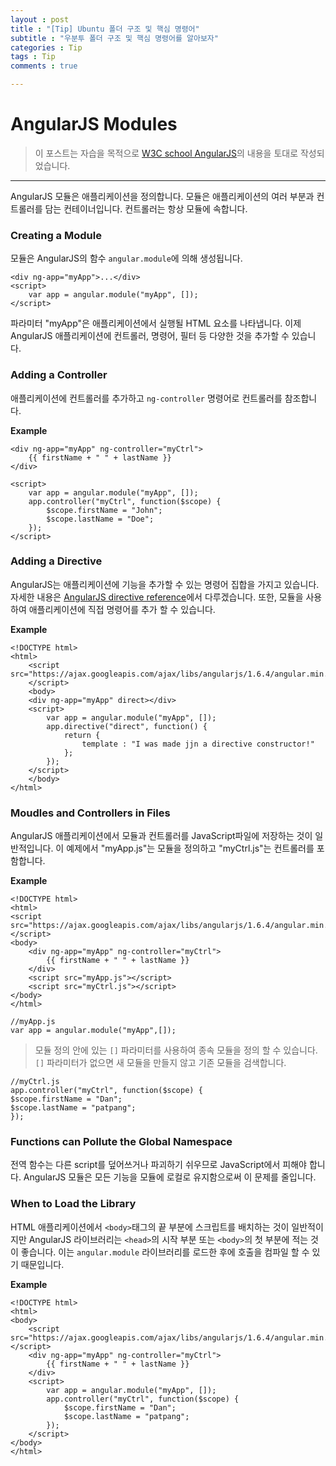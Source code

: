 ```yaml
---
layout : post
title : "[Tip] Ubuntu 폴더 구조 및 핵심 명령어"
subtitle : "우분투 폴더 구조 및 핵심 명령어를 알아보자"
categories : Tip
tags : Tip
comments : true

---
```

# AngularJS Modules

> 이 포스트는 자습을 목적으로 [W3C school AngularJS](https://www.w3schools.com/angular/default.asp)의 내용을 토대로 작성되었습니다.

_ _ _

AngularJS 모듈은 애플리케이션을 정의합니다. 모듈은 애플리케이션의 여러 부분과 컨트롤러를 담는 컨테이너입니다. 컨트롤러는 항상 모듈에 속합니다.

### Creating a Module

모듈은 AngularJS의 함수 `angular.module`에 의해 생성됩니다.
```
<div ng-app="myApp">...</div>
<script>
    var app = angular.module("myApp", []);
</script>
```
파라미터 "myApp"은 애플리케이션에서 실행될 HTML 요소를 나타냅니다.
이제 AngularJS 애플리케이션에 컨트롤러, 명령어, 필터 등 다양한 것을 추가할 수 있습니다.

### Adding a Controller

애플리케이션에 컨트롤러를 추가하고 `ng-controller` 명령어로 컨트롤러를 참조합니다.

**Example**
```
<div ng-app="myApp" ng-controller="myCtrl">
    {{ firstName + " " + lastName }}
</div>

<script>
    var app = angular.module("myApp", []);
    app.controller("myCtrl", function($scope) {
        $scope.firstName = "John";
        $scope.lastName = "Doe";
    });
</script>
```

### Adding a Directive

AngularJS는 애플리케이션에 기능을 추가할 수 있는 명령어 집합을 가지고 있습니다.
자세한 내용은 [AngularJS directive reference](https://www.w3schools.com/angular/angular_ref_directives.asp)에서 다루겠습니다.
또한, 모듈을 사용하여 애플리케이션에 직접 명령어를 추가 할 수 있습니다.

**Example**
```
<!DOCTYPE html>
<html>
    <script src="https://ajax.googleapis.com/ajax/libs/angularjs/1.6.4/angular.min.js">
    </script>
	<body>
	<div ng-app="myApp" direct></div>
	<script>
        var app = angular.module("myApp", []);
        app.directive("direct", function() {
            return {
                template : "I was made jjn a directive constructor!"
            };
        });
	</script>
	</body>
</html>
```

### Moudles and Controllers in Files
AngularJS 애플리케이션에서 모듈과 컨트롤러를 JavaScript파일에 저장하는 것이 일반적입니다. 이 예제에서 "myApp.js"는 모듈을 정의하고 "myCtrl.js"는 컨트롤러를 포함합니다.

**Example**
```
<!DOCTYPE html>
<html>
<script src="https://ajax.googleapis.com/ajax/libs/angularjs/1.6.4/angular.min.js"></script>
<body>
    <div ng-app="myApp" ng-controller="myCtrl">
        {{ firstName + " " + lastName }}
    </div>
    <script src="myApp.js"></script>
    <script src="myCtrl.js"></script>
</body>
</html>
```
```
//myApp.js
var app = angular.module("myApp",[]);
```
> 모듈 정의 안에 있는 `[]` 파라미터를 사용하여 종속 모듈을 정의 할 수 있습니다.
> `[]` 파라미터가 없으면 새 모듈을 만들지 않고 기존 모듈을 검색합니다.

```
//myCtrl.js
app.controller("myCtrl", function($scope) {
$scope.firstName = "Dan";
$scope.lastName = "patpang";
});
```

### Functions can Pollute the Global Namespace

전역 함수는 다른 script를 덮어쓰거나 파괴하기 쉬우므로 JavaScript에서 피해야 합니다. AngularJS 모듈은 모든 기능을 모듈에 로컬로 유지함으로써 이 문제를 줄입니다.

### When to Load the Library

HTML 애플리케이션에서 `<body>`태그의 끝 부분에 스크립트를 배치하는 것이 일반적이지만 AngularJS 라이브러리는 `<head>`의 시작 부분 또는 `<body>`의 첫 부분에 적는 것이 좋습니다. 이는 `angular.module` 라이브러리를 로드한 후에 호출을 컴파일 할 수 있기 때문입니다.

**Example**
```
<!DOCTYPE html>
<html>
<body>
    <script src="https://ajax.googleapis.com/ajax/libs/angularjs/1.6.4/angular.min.js"></script>
    <div ng-app="myApp" ng-controller="myCtrl">
    	{{ firstName + " " + lastName }}
    </div>
    <script>
        var app = angular.module("myApp", []);
        app.controller("myCtrl", function($scope) {
            $scope.firstName = "Dan";
            $scope.lastName = "patpang";
        });
    </script>
</body>
</html>
```
